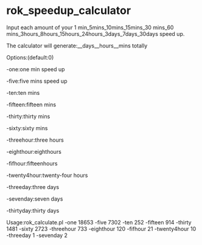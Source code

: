 # rok_speedup_calculator
Input each amount of your 1 min_5mins_10mins_15mins_30 mins_60 mins_3hours_8hours_15hours_24hours_3days_7days_30days speed up. 

The calculator will generate:__days__hours__mins totally

Options:(default:0)

-one:one min speed up

-five:five mins speed up 

-ten:ten mins

-fifteen:fifteen mins

-thirty:thirty mins

-sixty:sixty mins

-threehour:three hours 

-eighthour:eighthours

-fifhour:fifteenhours

-twenty4hour:twenty-four hours

-threeday:three days

-sevenday:seven days

-thirtyday:thirty days
  
 Usage:rok_calculate.pl -one 18653 -five 7302 -ten 252 -fifteen 914 -thirty 1481 -sixty 2723 -threehour 733 -eighthour 120 -fifhour 21 -twenty4hour 10 -threeday 1 -sevenday 2
